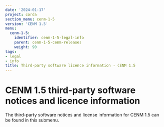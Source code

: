 ```yaml
---
date: '2024-01-17'
project: corda
section_menu: cenm-1-5
version: 'CENM 1.5'
menu:
  cenm-1-5:
    identifier: cenm-1-5-legal-info
    parent: cenm-1-5-cenm-releases
    weight: 90
tags:
- legal
- info
title: Third-party software licence information - CENM 1.5
---
```


# CENM 1.5 third-party software notices and licence information

The third-party software notices and license information for CENM 1.5 can be found in this submenu.